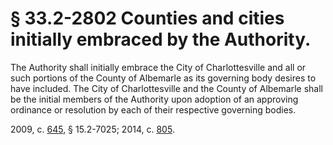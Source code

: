 # § 33.2-2802 Counties and cities initially embraced by the Authority.

<p>The Authority shall initially embrace the City of Charlottesville and all or such portions of the County of Albemarle as its governing body desires to have included. The City of Charlottesville and the County of Albemarle shall be the initial members of the Authority upon adoption of an approving ordinance or resolution by each of their respective governing bodies.</p><p>2009, c. <a href='http://lis.virginia.gov/cgi-bin/legp604.exe?091+ful+CHAP0645'>645</a>, § 15.2-7025; 2014, c. <a href='http://lis.virginia.gov/cgi-bin/legp604.exe?141+ful+CHAP0805'>805</a>.</p>